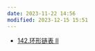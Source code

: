 ```yaml
---
date: 2023-11-22 14:56
modified: 2023-12-15 15:51
---
```


- [142.环形链表 II](https://leetcode.cn/problems/linked-list-cycle-ii/)
